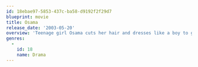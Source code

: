 ```yaml
---
id: 18ebae97-5853-437c-ba58-d9192f2f29d7
blueprint: movie
title: Osama
release_date: '2003-05-20'
overview: 'Teenage girl Osama cuts her hair and dresses like a boy to get a job and support her widowed mother and grandmother. When Osama is called by the Taliban to join school and military training she embarks on a terrifying and confusing journey as she tries to keep the Taliban from finding out her true identity.'
genres:
  -
    id: 18
    name: Drama
---
```


